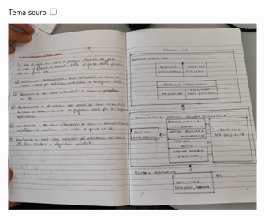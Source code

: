 <link rel="stylesheet" href="../style.css">

<label for="tema">Tema scuro</label>
<input type="checkbox" id="tema-scuro"></input>

![Foto salvatore](./immagini/appunti_salvatore)
